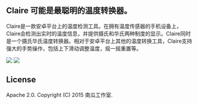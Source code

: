 ## Claire 可能是最聪明的温度转换器。

Claire是一款安卓平台上的温度检测工具。在拥有温度传感器的手机设备上，Claire会检测出实时的温度信息，并提供摄氏和华氏两种制度的显示。Claire同时是一个摄氏华氏温度转换器。相对于安卓平台上其他的温度转换工具，Claire支持强大的手势操作，包括上下滑动调整温度，摇一摇重置等。

![](https://cloud.githubusercontent.com/assets/5202391/5956270/4db77272-a7e7-11e4-9ded-870662efbe6f.jpg)
![](https://cloud.githubusercontent.com/assets/5202391/5956271/4dba20ee-a7e7-11e4-9f77-ddf6d9fbe90e.jpg)

## License

Apache 2.0. Copyright (C) 2015 南瓜工作室.